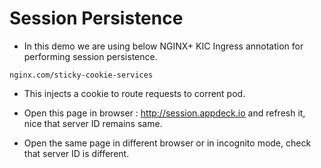 # Session Persistence

- In this demo we are using below NGINX+ KIC Ingress annotation for performing session persistence.

```
nginx.com/sticky-cookie-services
```

- This injects a cookie to route requests to corrent pod.

- Open this page in browser : http://session.appdeck.io and refresh it, nice that server ID remains same.

- Open the same page in different browser or in incognito mode, check that server ID is different.